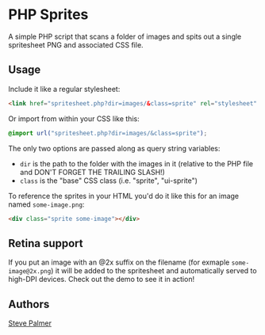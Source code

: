 # PHP Sprites

A simple PHP script that scans a folder of images and spits out a single spritesheet PNG and associated CSS file.

## Usage

Include it like a regular stylesheet:

```html
<link href="spritesheet.php?dir=images/&class=sprite" rel="stylesheet" type="text/css" />
```

Or import from within your CSS like this:

```css
@import url("spritesheet.php?dir=images/&class=sprite");
```

The only two options are passed along as query string variables:

- `dir` is the path to the folder with the images in it (relative to the PHP file and DON'T FORGET THE TRAILING SLASH!)
- `class` is the "base" CSS class (i.e. "sprite", "ui-sprite")

To reference the sprites in your HTML you'd do it like this for an image named `some-image.png`:

```html
<div class="sprite some-image"></div>
```

## Retina support

If you put an image with an @2x suffix on the filename (for exmaple `some-image@2x.png`) it will be added to the spritesheet and automatically served to high-DPI devices. Check out the demo to see it in action!

## Authors

[Steve Palmer](https://github.com/spalmer)
